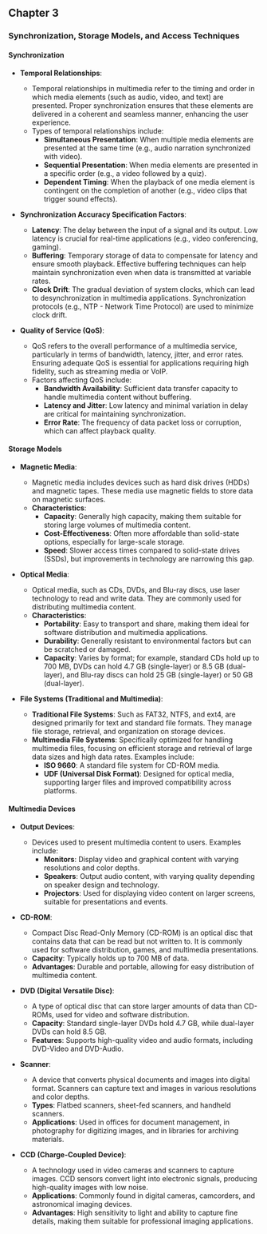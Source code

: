 
## Chapter 3

### Synchronization, Storage Models, and Access Techniques

#### Synchronization

- **Temporal Relationships**:
  - Temporal relationships in multimedia refer to the timing and order in which media elements (such as audio, video, and text) are presented. Proper synchronization ensures that these elements are delivered in a coherent and seamless manner, enhancing the user experience.
  - Types of temporal relationships include:
    - **Simultaneous Presentation**: When multiple media elements are presented at the same time (e.g., audio narration synchronized with video).
    - **Sequential Presentation**: When media elements are presented in a specific order (e.g., a video followed by a quiz).
    - **Dependent Timing**: When the playback of one media element is contingent on the completion of another (e.g., video clips that trigger sound effects).

- **Synchronization Accuracy Specification Factors**:
  - **Latency**: The delay between the input of a signal and its output. Low latency is crucial for real-time applications (e.g., video conferencing, gaming).
  - **Buffering**: Temporary storage of data to compensate for latency and ensure smooth playback. Effective buffering techniques can help maintain synchronization even when data is transmitted at variable rates.
  - **Clock Drift**: The gradual deviation of system clocks, which can lead to desynchronization in multimedia applications. Synchronization protocols (e.g., NTP - Network Time Protocol) are used to minimize clock drift.

- **Quality of Service (QoS)**:
  - QoS refers to the overall performance of a multimedia service, particularly in terms of bandwidth, latency, jitter, and error rates. Ensuring adequate QoS is essential for applications requiring high fidelity, such as streaming media or VoIP.
  - Factors affecting QoS include:
    - **Bandwidth Availability**: Sufficient data transfer capacity to handle multimedia content without buffering.
    - **Latency and Jitter**: Low latency and minimal variation in delay are critical for maintaining synchronization.
    - **Error Rate**: The frequency of data packet loss or corruption, which can affect playback quality.

#### Storage Models

- **Magnetic Media**:
  - Magnetic media includes devices such as hard disk drives (HDDs) and magnetic tapes. These media use magnetic fields to store data on magnetic surfaces.
  - **Characteristics**:
    - **Capacity**: Generally high capacity, making them suitable for storing large volumes of multimedia content.
    - **Cost-Effectiveness**: Often more affordable than solid-state options, especially for large-scale storage.
    - **Speed**: Slower access times compared to solid-state drives (SSDs), but improvements in technology are narrowing this gap.

- **Optical Media**:
  - Optical media, such as CDs, DVDs, and Blu-ray discs, use laser technology to read and write data. They are commonly used for distributing multimedia content.
  - **Characteristics**:
    - **Portability**: Easy to transport and share, making them ideal for software distribution and multimedia applications.
    - **Durability**: Generally resistant to environmental factors but can be scratched or damaged.
    - **Capacity**: Varies by format; for example, standard CDs hold up to 700 MB, DVDs can hold 4.7 GB (single-layer) or 8.5 GB (dual-layer), and Blu-ray discs can hold 25 GB (single-layer) or 50 GB (dual-layer).

- **File Systems (Traditional and Multimedia)**:
  - **Traditional File Systems**: Such as FAT32, NTFS, and ext4, are designed primarily for text and standard file formats. They manage file storage, retrieval, and organization on storage devices.
  - **Multimedia File Systems**: Specifically optimized for handling multimedia files, focusing on efficient storage and retrieval of large data sizes and high data rates. Examples include:
    - **ISO 9660**: A standard file system for CD-ROM media.
    - **UDF (Universal Disk Format)**: Designed for optical media, supporting larger files and improved compatibility across platforms.

#### Multimedia Devices

- **Output Devices**:
  - Devices used to present multimedia content to users. Examples include:
    - **Monitors**: Display video and graphical content with varying resolutions and color depths.
    - **Speakers**: Output audio content, with varying quality depending on speaker design and technology.
    - **Projectors**: Used for displaying video content on larger screens, suitable for presentations and events.

- **CD-ROM**:
  - Compact Disc Read-Only Memory (CD-ROM) is an optical disc that contains data that can be read but not written to. It is commonly used for software distribution, games, and multimedia presentations.
  - **Capacity**: Typically holds up to 700 MB of data.
  - **Advantages**: Durable and portable, allowing for easy distribution of multimedia content.

- **DVD (Digital Versatile Disc)**:
  - A type of optical disc that can store larger amounts of data than CD-ROMs, used for video and software distribution.
  - **Capacity**: Standard single-layer DVDs hold 4.7 GB, while dual-layer DVDs can hold 8.5 GB.
  - **Features**: Supports high-quality video and audio formats, including DVD-Video and DVD-Audio.

- **Scanner**:
  - A device that converts physical documents and images into digital format. Scanners can capture text and images in various resolutions and color depths.
  - **Types**: Flatbed scanners, sheet-fed scanners, and handheld scanners.
  - **Applications**: Used in offices for document management, in photography for digitizing images, and in libraries for archiving materials.

- **CCD (Charge-Coupled Device)**:
  - A technology used in video cameras and scanners to capture images. CCD sensors convert light into electronic signals, producing high-quality images with low noise.
  - **Applications**: Commonly found in digital cameras, camcorders, and astronomical imaging devices.
  - **Advantages**: High sensitivity to light and ability to capture fine details, making them suitable for professional imaging applications.

